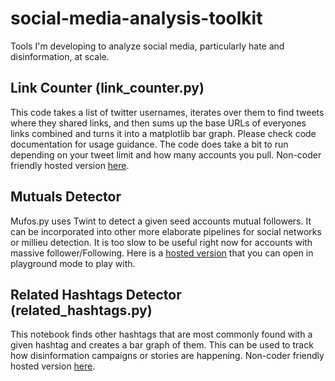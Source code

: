 # social-media-analysis-toolkit
Tools I'm developing to analyze social media, particularly hate and disinformation, at scale.

## Link Counter (link_counter.py)
This code takes a list of twitter usernames, iterates over them to find tweets where they shared links, and then sums up the base URLs of everyones links combined and turns it into a matplotlib bar graph. Please check code documentation for usage guidance. The code does take a bit to run depending on your tweet limit and how many accounts you pull. Non-coder friendly hosted version [here](https://colab.research.google.com/drive/1AGgt2Qm2LThNAKeBsnbKRXgWgPc9kFN9).

## Mutuals Detector
Mufos.py uses Twint to detect a given seed accounts mutual followers. It can be incorporated into other more elaborate pipelines for social networks or millieu detection. It is too slow to be useful right now for accounts with massive follower/Following. Here is a [hosted version](https://colab.research.google.com/drive/1AOXQxkOWbq7KEHWVBRiOrYhTOSg3QTqq) that you can open in playground mode to play with.

## Related Hashtags Detector (related_hashtags.py)
This notebook finds other hashtags that are most commonly found with a given hashtag and creates a bar graph of them. This can be used to track how disinformation campaigns or stories are happening. Non-coder friendly hosted version [here](https://colab.research.google.com/drive/1dNSxohTBgNox0IiaGwqv66eFyxKBABHx).
